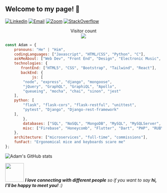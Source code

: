## Welcome to my page! :dizzy:
[![Linkedin](https://img.shields.io/badge/-LinkedIn-222222?style=flat-square&logo=Linkedin&logoColor=white&link=https://www.linkedin.com/in/tayloradam1999/)](https://www.linkedin.com/in/tayloradam1999/)
[![Email](https://img.shields.io/badge/Gmail-D14836?style=for-the-badge&logo=gmail&logoColor=white)](https://mail.google.com/mail/u/1/#inbox)
[![Zoom](https://img.shields.io/badge/Zoom-2D8CFF?style=for-the-badge&logo=zoom&logoColor=white)](https://zoom.us/j/4097689492?pwd=RTVrQ3IwM0piU3R4NnpZVUo4S2kxUT09)
[![StackOverflow](https://img.shields.io/badge/Stack_Overflow-FE7A16?style=for-the-badge&logo=stack-overflow&logoColor=white)](https://stackoverflow.com/users/14459358/adam-taylor)

<p align="center"> 
  Visitor count<br>
  <img src="https://profile-counter.glitch.me/tayloradam1999/count.svg" />
</p>



```javascript
const Adam = {
    pronouns: "He" | "Him",
    codingLanguages: ["Javascript", "HTML/CSS", "Python", "C"],
    askMeAbout: ["Web Dev", "Front End", "Design", "Electronic Music", "MMOs"],
    technologies: {
       frontEnd: ["HTML5", "CSS", "Bootstrap", "Tailwind", "React"],
       backEnd: {
            js: [
		"node", "express", "django", "mongoose",
		"jQuery", "GraphQL", "GraphiQL", "Apollo",
		"queueing", "mocha", "chai", "sinon", "jest"
	],
	python: [
		"flask", "flask-cors", "flask-restful", "unittest",
		"pytest", "Django", "Django-rest-framework"
	], 
        },
        databases: ["SQL", "NoSQL", "MongoDB", "MySQL", "MySQLServer", "Microsoft SQL Server", "PostgreSQL"],
        misc: ["Firebase", "Honeycomb", "Flutter", "Dart", "PHP", "RUBY", "Swift", "SwiftUI"]
    },
    architecture: ["microservices", "full-time", "commissions"],
    funFact: "Ergonomical mice and keyboards scare me"
};
```
![Adam's GitHub stats](https://github-readme-stats.vercel.app/api?username=tayloradam1999&show_icons=true&theme=radical)

<img src="https://media.giphy.com/media/LnQjpWaON8nhr21vNW/giphy.gif" width="60"> <em><b>I love connecting with different people</b> so if you want to say <b>hi, I'll be happy to meet you!</b> :)</em>
